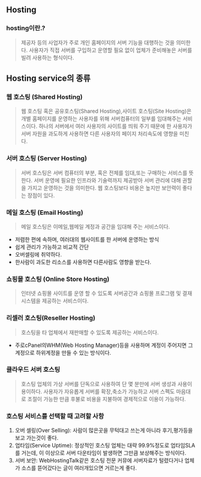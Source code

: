 ## Hosting
### hosting이란.?
> 제공자 등의 사업자가 주로 개인 홈페이지의 서버 기능을 대행하는 것을 의미한다.
사용자가 직접 서버를 구입하고 운영할 필요 없이 업체가 준비해놓은 서버를 빌려 사용하는 형식이다.
## Hosting service의 종류
### 웹 호스팅 (Shared Hosting)
>웹 호스팅 혹은 공유호스팅(Shared Hosting),사이트 호스팅(Site Hosting)은 개별 홈페이지를 운영하는 사용자를 위해 서버컴퓨터의 일부를 임대해주는 서비스이다. 하나의 서버에서 여러 사용자의 사이트를 띄워 주기 때문에 한 사용자가 서버 자원을 과도하게 사용하면 다른 사용자의 페이지 처리속도에 영향을 미친다.

### 서버 호스팅 (Server Hosting)
>서버 호스팅은 서버 컴퓨터의 부분, 혹은 전체를 임대,또는 구매하는 서비스를 뜻한다. 서버 운영에 필요한 인프라와 기술력까지 제공받아 서버 관리에 대해 권할을 가지고 운영하는 것을 의미한다. 웹 호스팅보다 비용은 높지만 보안력이 좋다는 장점이 있다.
### 메일 호스팅 (Email Hosting)
>메일 호스팅은 이메일,웹메일 계정과 공간을 임대해 주는 서비스이다.
+ 저렴한 편에 속하며, 여러대의 웹사이트를 한 서버에 운영하는 방식
+ 쉽게 관리가 가능하고 비교적 간단
+ 오버셀링에 취약하다.
+ 한사람이 과도한 리소스를 사용하면 다른사람도 영향을 받는다.
### 쇼핑몰 호스팅 (Online Store Hosting)
>인터넷 쇼핑몰 사이트를 운영 할 수 있도록 서버공간과 쇼핑몰 프로그램 및 결재 시스템을 제공하는 서비스이다.
### 리셀러 호스팅(Reseller Hosting)
>호스팅을 타 업체에서 재판매할 수 있도록 제공하는 서비스이다.
+ 주로cPanel의WHM(Web Hosting Manager)등을 사용하며 계정이 주어지면 그 계정으로 하위계정을 만들 수 있는 방식이다.
### 클라우드 서버 호스팅
>호스팅 업체의 가상 서버를 단독으로 사용하여 단 몇 분만에 서버 생성과 사용이 용이하다. 사용자가 자유롭게 서버를 확장,축소가 가능하고 서버 스펙도 마음대로 조절이 가능한 만큼 후불로 비용을 지불하여 경제적으로 이용이 가능하다.
### 호스팅 서비스를 선택할 때 고려할 사항
1. 오버 셀링(Over Selling): 사람이 많은곳을 무턱대고 쓰는게 아니라 후기,평가등을 보고 가는것이 좋다.
2. 업타임(Service Uptime): 정상적인 호스팅 업체는 대략 99.9%정도로 업타임SLA를 거는데, 이 이상으로 서버 다운타임이 발생하면 그만큼 보상해주는 방식이다.
3. 서버 보안: WebHostingTalk같은 호스팅 전문 커뮤에 서버자료가 털렸다거나 업체가 소스를 뜯어갔다는 글이 여러개있으면 거르는게 좋다.
